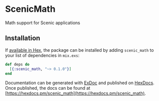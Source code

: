 # ScenicMath

Math support for Scenic applications

## Installation

If [available in Hex](https://hex.pm/docs/publish), the package can be installed
by adding `scenic_math` to your list of dependencies in `mix.exs`:

```elixir
def deps do
  [{:scenic_math, "~> 0.1.0"}]
end
```

Documentation can be generated with [ExDoc](https://github.com/elixir-lang/ex_doc)
and published on [HexDocs](https://hexdocs.pm). Once published, the docs can
be found at [https://hexdocs.pm/scenic_math](https://hexdocs.pm/scenic_math).

